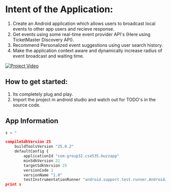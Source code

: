 # Intent of the Application:

1. Create an Android application which allows users to broadcast local events to other app users and recieve response.  
2. Get events using some real-time event provider API's (Here using TicketMaster Discovery API). 
3. Recommend Personalized event suggestions using user search history.
4. Make the application context aware and dynamically increase radius of event broadcast and waiting time.

 [![Project Video](http://img.youtube.com/vi/YOUTUBE_VIDEO_ID_HERE/0.jpg)](http://www.youtube.com/watch?v=USao-F1GXjk&t=175s) 

## How to get started:

1. Its completely plug and play. 
2. Import the project in android studio and watch out for TODO's in the source code. 

## App Information

```python
s = "

compileSdkVersion 25
    buildToolsVersion "25.0.2"
    defaultConfig {
        applicationId "com.group32.cse535.buzzapp"
        minSdkVersion 21
        targetSdkVersion 25
        versionCode 1
        versionName "1.0"
        testInstrumentationRunner "android.support.test.runner.AndroidJUnitRunner""
print s
```
